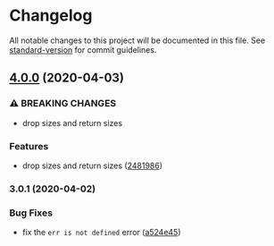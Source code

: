 # Changelog

All notable changes to this project will be documented in this file. See [standard-version](https://github.com/conventional-changelog/standard-version) for commit guidelines.

## [4.0.0](https://github.com/mole-inc/lqip-loader/compare/v3.0.1...v4.0.0) (2020-04-03)


### ⚠ BREAKING CHANGES

* drop sizes and return sizes

### Features

* drop sizes and return sizes ([2481986](https://github.com/mole-inc/lqip-loader/commit/248198653bd658acbe5659113be2b31bb41d03b4))

### 3.0.1 (2020-04-02)


### Bug Fixes

* fix the `err is not defined` error ([a524e45](https://github.com/mole-inc/lqip-loader/commit/a524e45b21770ee315aad072b38ba5b9b936f29b))
